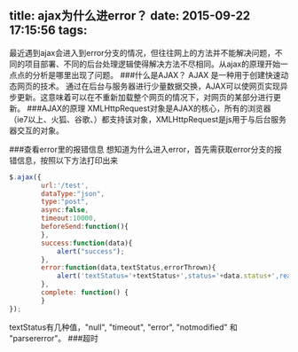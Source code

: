 title: ajax为什么进error？
date: 2015-09-22 17:15:56
tags:
---
最近遇到ajax会进入到error分支的情况，但往往网上的方法并不能解决问题，不同的项目部署、不同的后台处理逻辑使得解决方法不尽相同。从ajax的原理开始一点点的分析是哪里出现了问题。
###什么是AJAX？
AJAX 是一种用于创建快速动态网页的技术。
通过在后台与服务器进行少量数据交换，AJAX可以使网页实现异步更新。这意味着可以在不重新加载整个网页的情况下，对网页的某部分进行更新。
###AJAX的原理
XMLHttpRequest对象是AJAX的核心，所有的浏览器（ie7以上、火狐、谷歌、）都支持该对象，XMLHttpRequest是js用于与后台服务器交互的对象。

###查看error里的报错信息
想知道为什么进入error，首先需获取error分支的报错信息，按照以下方法打印出来
```javascript
$.ajax({
		url:'/test',
		dataType:"json",
		type:"post",
		async:false,
		timeout:10000,
		beforeSend:function(){     
		},
		success:function(data){
		    alert("success");
		},
		error:function(data,textStatus,errorThrown){
			alert('textStatus='+textStatus+',status='+data.status+',readyState='+data.readyState);
		},
		complete: function() {
		}
}); 
``` 
textStatus有几种值，"null", "timeout", "error", "notmodified" 和 "parsererror"。
###超时

